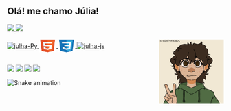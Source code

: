 ## Olá! me chamo Júlia!
 <div>
  <a href="https://github.com/juliacoit">
  <img height="180em" src="https://github-readme-stats.vercel.app/api?username=juliacoit&show_icons=true&theme=dracula&include_all_commits=true&count_private=true"/>
  <img height="180em" src="https://github-readme-stats.vercel.app/api/top-langs/?username=juliacoit&layout=compact&langs_count=7&theme=dracula"/>
</div>
<div style="display: inline_block"><br>
  <img align="center" alt="julha-Py" height="30" width="40" src="https://cdn.jsdelivr.net/gh/devicons/devicon@latest/icons/python/python-original.svg">
  <img align="center" alt="julha-HTML" height="30" width="40" src="https://raw.githubusercontent.com/devicons/devicon/master/icons/html5/html5-original.svg">
  <img align="center" alt="julha-CSS" height="30" width="40" src="https://raw.githubusercontent.com/devicons/devicon/master/icons/css3/css3-original.svg">
  <img align="center" alt="julha-js" height="30" width="40" src="https://cdn.jsdelivr.net/gh/devicons/devicon@latest/icons/javascript/javascript-original.svg">
  <img align="right" alt="julha-gif" height="150" width="150" src="ezgif.com-animated-gif-maker.gif">
</div>
  
  ##
 
<div> 
  <a href="https://www.youtube.com/@alsojulha" target="_blank"><img src="https://img.shields.io/badge/YouTube-FF0000?style=for-the-badge&logo=youtube&logoColor=white" target="_blank"></a>
  <a href="https://instagram.com/julha_sc" target="_blank"><img src="https://img.shields.io/badge/-Instagram-%23E4405F?style=for-the-badge&logo=instagram&logoColor=white" target="_blank"></a>
  <a href = "mailto:juliascoite@gmail.com"><img src="https://img.shields.io/badge/-Gmail-%23333?style=for-the-badge&logo=gmail&logoColor=white" target="_blank"></a>
  <a href="https://www.linkedin.com/in/julhasc/" target="_blank"><img src="https://img.shields.io/badge/-LinkedIn-%230077B5?style=for-the-badge&logo=linkedin&logoColor=white" target="_blank"></a> 
 
  ![Snake animation](https://github.com/juliacoit/rafaballerini/blob/output/github-contribution-grid-snake.svg)
 
</div>
